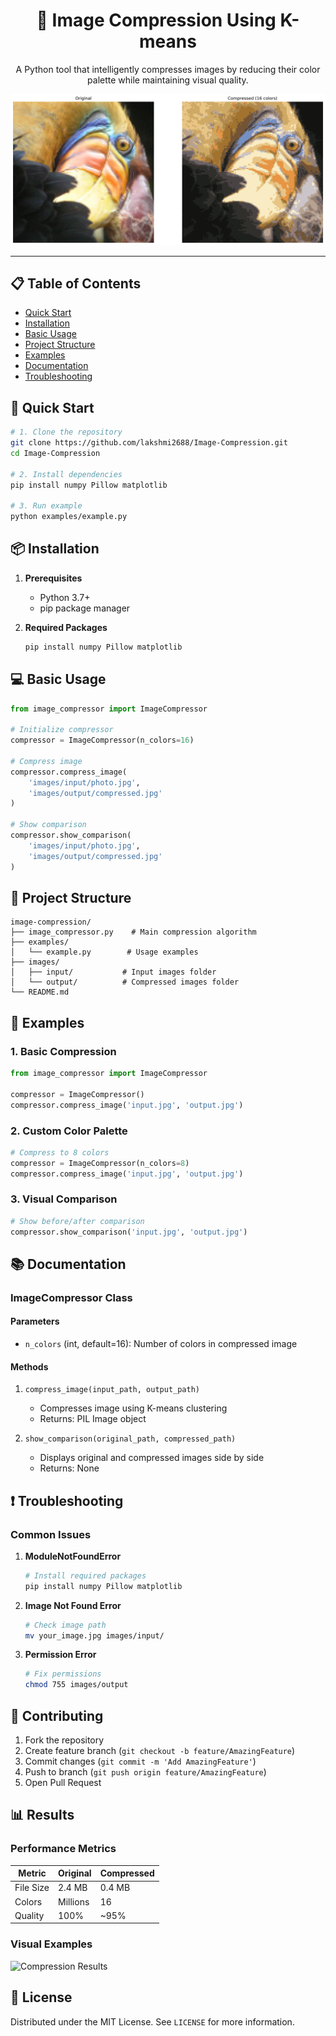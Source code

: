 <div align="center">

# 🎨 Image Compression Using K-means

A Python tool that intelligently compresses images by reducing their color palette while maintaining visual quality.


![Compression Example](images/output/comparison.png)

</div>

---

## 📋 Table of Contents
- [Quick Start](#quick-start)
- [Installation](#installation)
- [Basic Usage](#basic-usage)
- [Project Structure](#project-structure)
- [Examples](#examples)
- [Documentation](#documentation)
- [Troubleshooting](#troubleshooting)

## 🚀 Quick Start

```bash
# 1. Clone the repository
git clone https://github.com/lakshmi2688/Image-Compression.git
cd Image-Compression

# 2. Install dependencies
pip install numpy Pillow matplotlib

# 3. Run example
python examples/example.py
```

## 📦 Installation

1. **Prerequisites**
   - Python 3.7+
   - pip package manager

2. **Required Packages**
   ```bash
   pip install numpy Pillow matplotlib
   ```

## 💻 Basic Usage

```python
from image_compressor import ImageCompressor

# Initialize compressor
compressor = ImageCompressor(n_colors=16)

# Compress image
compressor.compress_image(
    'images/input/photo.jpg',
    'images/output/compressed.jpg'
)

# Show comparison
compressor.show_comparison(
    'images/input/photo.jpg',
    'images/output/compressed.jpg'
)
```

## 📁 Project Structure
```
image-compression/
├── image_compressor.py    # Main compression algorithm
├── examples/
│   └── example.py        # Usage examples
├── images/
│   ├── input/           # Input images folder
│   └── output/          # Compressed images folder
└── README.md
```

## 🎯 Examples

### 1. Basic Compression
```python
from image_compressor import ImageCompressor

compressor = ImageCompressor()
compressor.compress_image('input.jpg', 'output.jpg')
```

### 2. Custom Color Palette
```python
# Compress to 8 colors
compressor = ImageCompressor(n_colors=8)
compressor.compress_image('input.jpg', 'output.jpg')
```

### 3. Visual Comparison
```python
# Show before/after comparison
compressor.show_comparison('input.jpg', 'output.jpg')
```

## 📚 Documentation

### ImageCompressor Class

#### Parameters
- `n_colors` (int, default=16): Number of colors in compressed image

#### Methods
1. `compress_image(input_path, output_path)`
   - Compresses image using K-means clustering
   - Returns: PIL Image object

2. `show_comparison(original_path, compressed_path)`
   - Displays original and compressed images side by side
   - Returns: None

## ❗ Troubleshooting

### Common Issues

1. **ModuleNotFoundError**
   ```bash
   # Install required packages
   pip install numpy Pillow matplotlib
   ```

2. **Image Not Found Error**
   ```bash
   # Check image path
   mv your_image.jpg images/input/
   ```

3. **Permission Error**
   ```bash
   # Fix permissions
   chmod 755 images/output
   ```

## 🤝 Contributing

1. Fork the repository
2. Create feature branch (`git checkout -b feature/AmazingFeature`)
3. Commit changes (`git commit -m 'Add AmazingFeature'`)
4. Push to branch (`git push origin feature/AmazingFeature`)
5. Open Pull Request

## 📊 Results

### Performance Metrics
| Metric | Original | Compressed |
|--------|----------|------------|
| File Size | 2.4 MB | 0.4 MB |
| Colors | Millions | 16 |
| Quality | 100% | ~95% |

### Visual Examples
![Compression Results](images/results.png)

## 📝 License

Distributed under the MIT License. See `LICENSE` for more information.




</div>
